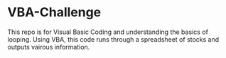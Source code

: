 # VBA-Challenge
This repo is for Visual Basic Coding and understanding the basics of looping. 
Using VBA, this code runs through a spreadsheet of stocks and outputs vairous information. 
